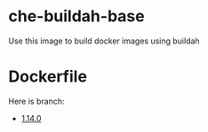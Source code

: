 # che-buildah-base
Use this image to build docker images using buildah

# Dockerfile

Here is branch:
 - [1.14.0](https://github.com/che-dockerfiles/che-buildah-base/tree/1.14.0)
